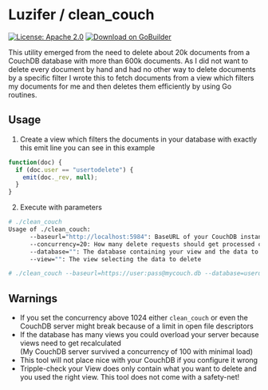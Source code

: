 # Luzifer / clean_couch

[![License: Apache 2.0](http://badge.luzifer.io/v1/badge?color=5d79b5&title=license&text=Apache%202.0)](http://www.apache.org/licenses/LICENSE-2.0)
[![Download on GoBuilder](http://badge.luzifer.io/v1/badge?title=Download%20on&text=GoBuilder)](https://gobuilder.me/github.com/Luzifer/clean_couch)

This utility emerged from the need to delete about 20k documents from a CouchDB database with more than 600k documents. As I did not want to delete every document by hand and had no other way to delete documents by a specific filter I wrote this to fetch documents from a view which filters my documents for me and then deletes them efficiently by using Go routines.

## Usage

1. Create a view which filters the documents in your database with exactly this emit line you can see in this example

```javascript
function(doc) {
  if (doc.user == "usertodelete") {
    emit(doc._rev, null);
  }
}
```

2. Execute with parameters

```bash
# ./clean_couch
Usage of ./clean_couch:
      --baseurl="http://localhost:5984": BaseURL of your CouchDB instance
      --concurrency=20: How many delete requests should get processed concurrently?
      --database="": The database containing your view and the data to delete
      --view="": The view selecting the data to delete

# ./clean_couch --baseurl=https://user:pass@mycouch.db --database=userdata --view=_design/del/_view/usertodelete
```

## Warnings

- If you set the concurrency above 1024 either `clean_couch` or even the CouchDB server might break because of a limit in open file descriptors
- If the database has many views you could overload your server because views need to get recalculated  
(My CouchDB server survived a concurrency of 100 with minimal load)
- This tool will not place nice with your CouchDB if you configure it wrong
- Tripple-check your View does only contain what you want to delete and you used the right view. This tool does not come with a safety-net!

